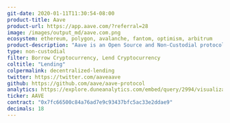 ```yaml
---
git-date: 2020-01-11T11:30:54-08:00
product-title: Aave
product-url: https://app.aave.com/?referral=28
image: /images/output_md/aave.com.png
ecosystem: ethereum, polygon, avalanche, fantom, optimism, arbitrum
product-description: "Aave is an Open Source and Non-Custodial protocol that let you earn interest on deposits & borrow assets on multiple chains. [Aave Protocol - Innovative DeFi Lending, interview with the founder](/aave)"
type: non-custodial
filter: Borrow Cryptocurrency, Lend Cryptocurrency
coltitle: "Lending"
colpermalink: decentralized-lending
twitter: https://twitter.com/aaveaave
github: https://github.com/aave/aave-protocol
analytics: https://explore.duneanalytics.com/embed/query/2994/visualization/5785?api_key=cfEgS6JlBVrEyXOohUjIXgxJysh3lJv6nObbnnoy
ticker: AAVE
contract: "0x7fc66500c84a76ad7e9c93437bfc5ac33e2ddae9"
decimals: 18
---
```

